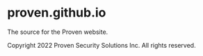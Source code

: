 # proven.github.io

The source for the Proven website.

Copyright 2022 Proven Security Solutions Inc. All rights reserved.
